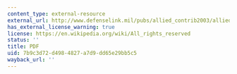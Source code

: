 ```yaml
---
content_type: external-resource
external_url: http://www.defenselink.mil/pubs/allied_contrib2003/allied2003.pdf
has_external_license_warning: true
license: https://en.wikipedia.org/wiki/All_rights_reserved
status: ''
title: PDF
uid: 7b9c3d72-d498-4827-a7d9-dd65e29bb5c5
wayback_url: ''
---
```

